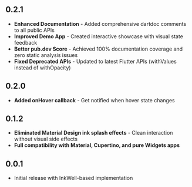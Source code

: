 ## 0.2.1

* **Enhanced Documentation** - Added comprehensive dartdoc comments to all public APIs
* **Improved Demo App** - Created interactive showcase with visual state feedback
* **Better pub.dev Score** - Achieved 100% documentation coverage and zero static analysis issues
* **Fixed Deprecated APIs** - Updated to latest Flutter APIs (withValues instead of withOpacity)

## 0.2.0

* **Added onHover callback** - Get notified when hover state changes

## 0.1.2

* **Eliminated Material Design ink splash effects** - Clean interaction without visual side effects
* **Full compatibility with Material, Cupertino, and pure Widgets apps**

## 0.0.1

* Initial release with InkWell-based implementation
